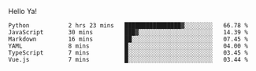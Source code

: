 Hello Ya!

<!--START_SECTION:waka-->

```text
Python           2 hrs 23 mins   ████████████████▓░░░░░░░░   66.78 %
JavaScript       30 mins         ███▓░░░░░░░░░░░░░░░░░░░░░   14.39 %
Markdown         16 mins         ██░░░░░░░░░░░░░░░░░░░░░░░   07.45 %
YAML             8 mins          █░░░░░░░░░░░░░░░░░░░░░░░░   04.00 %
TypeScript       7 mins          █░░░░░░░░░░░░░░░░░░░░░░░░   03.45 %
Vue.js           7 mins          █░░░░░░░░░░░░░░░░░░░░░░░░   03.44 %
```

<!--END_SECTION:waka-->
